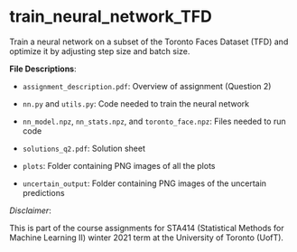 # train_neural_network_TFD
Train a neural network on a subset of the Toronto Faces Dataset (TFD) and optimize it by adjusting step size and batch size.

**File Descriptions**:

- `assignment_description.pdf`: Overview of assignment (Question 2)

- `nn.py` and `utils.py`: Code needed to train the neural network

- `nn_model.npz`, `nn_stats.npz`, and `toronto_face.npz`: Files needed to run code

- `solutions_q2.pdf`: Solution sheet

- `plots`: Folder containing PNG images of all the plots

- `uncertain_output`: Folder containing PNG images of the uncertain predictions


*Disclaimer*: 

This is part of the course assignments for STA414 (Statistical Methods for Machine Learning II) winter 2021 term at the University of Toronto (UofT).
